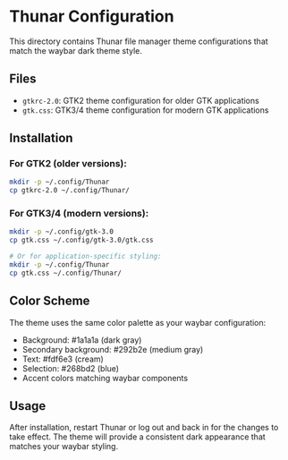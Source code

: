 # Thunar Configuration

This directory contains Thunar file manager theme configurations that match the waybar dark theme style.

## Files

- `gtkrc-2.0`: GTK2 theme configuration for older GTK applications
- `gtk.css`: GTK3/4 theme configuration for modern GTK applications

## Installation

### For GTK2 (older versions):
```bash
mkdir -p ~/.config/Thunar
cp gtkrc-2.0 ~/.config/Thunar/
```

### For GTK3/4 (modern versions):
```bash
mkdir -p ~/.config/gtk-3.0
cp gtk.css ~/.config/gtk-3.0/gtk.css

# Or for application-specific styling:
mkdir -p ~/.config/Thunar
cp gtk.css ~/.config/Thunar/
```

## Color Scheme

The theme uses the same color palette as your waybar configuration:
- Background: #1a1a1a (dark gray)
- Secondary background: #292b2e (medium gray)
- Text: #fdf6e3 (cream)
- Selection: #268bd2 (blue)
- Accent colors matching waybar components

## Usage

After installation, restart Thunar or log out and back in for the changes to take effect. The theme will provide a consistent dark appearance that matches your waybar styling.